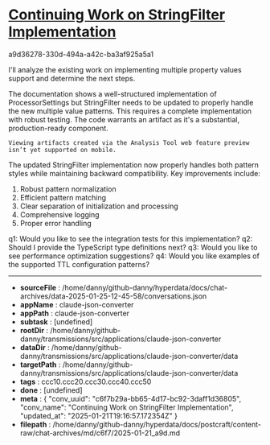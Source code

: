 # [Continuing Work on StringFilter Implementation](https://claude.ai/chat/c6f7b29a-bb65-4d17-bc92-3daff1d36805)

a9d36278-330d-494a-a42c-ba3af925a5a1

 I'll analyze the existing work on implementing multiple property values support and determine the next steps.

<antThinking>The documentation shows a well-structured implementation of ProcessorSettings but StringFilter needs to be updated to properly handle the new multiple value patterns. This requires a complete implementation with robust testing. The code warrants an artifact as it's a substantial, production-ready component.</antThinking>
```
Viewing artifacts created via the Analysis Tool web feature preview isn’t yet supported on mobile.
```



The updated StringFilter implementation now properly handles both pattern styles while maintaining backward compatibility. Key improvements include:

1. Robust pattern normalization
2. Efficient pattern matching
3. Clear separation of initialization and processing
4. Comprehensive logging
5. Proper error handling

q1: Would you like to see the integration tests for this implementation?
q2: Should I provide the TypeScript type definitions next?
q3: Would you like to see performance optimization suggestions?
q4: Would you like examples of the supported TTL configuration patterns?

---

* **sourceFile** : /home/danny/github-danny/hyperdata/docs/chat-archives/data-2025-01-25-12-45-58/conversations.json
* **appName** : claude-json-converter
* **appPath** : claude-json-converter
* **subtask** : [undefined]
* **rootDir** : /home/danny/github-danny/transmissions/src/applications/claude-json-converter
* **dataDir** : /home/danny/github-danny/transmissions/src/applications/claude-json-converter/data
* **targetPath** : /home/danny/github-danny/transmissions/src/applications/claude-json-converter/data
* **tags** : ccc10.ccc20.ccc30.ccc40.ccc50
* **done** : [undefined]
* **meta** : {
  "conv_uuid": "c6f7b29a-bb65-4d17-bc92-3daff1d36805",
  "conv_name": "Continuing Work on StringFilter Implementation",
  "updated_at": "2025-01-21T19:16:57.172354Z"
}
* **filepath** : /home/danny/github-danny/hyperdata/docs/postcraft/content-raw/chat-archives/md/c6f7/2025-01-21_a9d.md